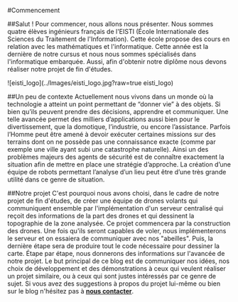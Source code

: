 #Commencement

##Salut !
Pour commencer, nous allons nous présenter. Nous sommes quatre élèves ingénieurs français de l'EISTI (École Internationale des Sciences du Traitement de l'Information). Cette école propose des cours en relation avec les mathématiques et l'informatique. Cette année est la dernière de notre cursus et nous nous sommes spécialisés dans l'informatique embarquée. Aussi, afin d'obtenir notre diplôme nous devons réaliser notre projet de fin d'études.

![eisti_logo](../Images/eisti_logo.jpg?raw=true eisti_logo)

##Un peu de contexte
Actuellement nous vivons dans un monde où la technologie a atteint un point permettant de “donner vie” à des objets. Si bien qu’ils peuvent prendre des décisions, apprendre et communiquer. Une telle avancée permet des milliers d’applications aussi bien pour le divertissement, que la domotique, l’industrie, ou encore l’assistance. Parfois l’Homme peut être amené à devoir exécuter certaines missions sur des terrains dont on ne possède pas une connaissance exacte (comme par exemple une ville ayant subi une catastrophe naturelle). Ainsi un des problèmes majeurs des agents de sécurité est de connaître exactement la situation afin de mettre en place une stratégie d’approche. La création d’une équipe de robots permettant l’analyse d’un lieu peut être d’une très grande utilité dans ce genre de situation.

##Notre projet
C'est pourquoi nous avons choisi, dans le cadre de notre projet de fin d'études, de créer une équipe de drones volants qui communiquent ensemble par l'implémentation d'un serveur centralisé qui reçoit des informations de la part des drones et qui dessinent la topographie de la zone analysée.
Ce projet commencera par la construction des drones. Une fois qu'ils seront capables de voler, nous implémenterons le serveur et on essaiera de communiquer avec nos "abeilles". Puis, la dernière étape sera de produire tout le code nécessaire pour dessiner la carte.
Étape par étape, nous donnerons des informations sur l'avancée de notre projet. Le but principal de ce blog est de communiquer nos idées, nos choix de développement et des démonstrations à ceux qui veulent réaliser un projet similaire, ou à ceux qui sont justes intéressés par ce genre de sujet.
Si vous avez des suggestions à propos du projet lui-même ou bien sur le blog n'hésitez pas à **[nous contacter]()**.
